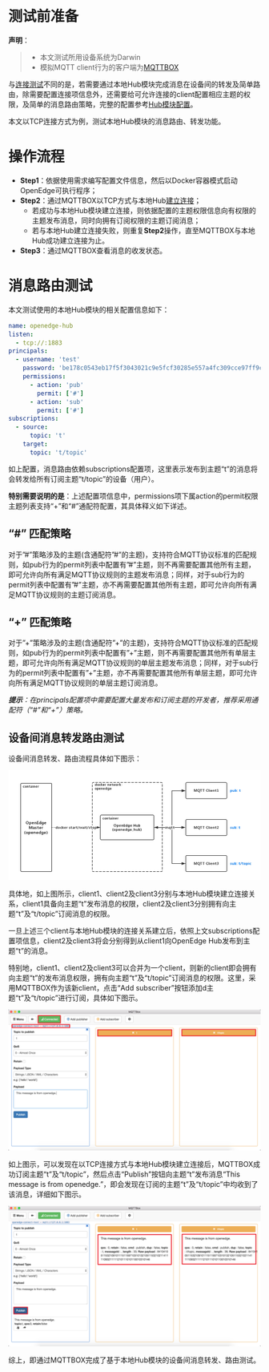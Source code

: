 # 测试前准备

**声明**：

> + 本文测试所用设备系统为Darwin
> + 模拟MQTT client行为的客户端为[MQTTBOX](../Resources-download.md#下载MQTTBOX客户端)

与[连接测试](./Device-connect-with-OpenEdge-with-hub-module.md)不同的是，若需要通过本地Hub模块完成消息在设备间的转发及简单路由，除需要配置连接项信息外，还需要给可允许连接的client配置相应主题的权限，及简单的消息路由策略，完整的配置参考[Hub模块配置](./Config-interpretation.md#hub模块配置)。

本文以TCP连接方式为例，测试本地Hub模块的消息路由、转发功能。

# 操作流程

- **Step1**：依据使用需求编写配置文件信息，然后以Docker容器模式启动OpenEdge可执行程序；
- **Step2**：通过MQTTBOX以TCP方式与本地Hub[建立连接](./Device-connect-with-OpenEdge-with-hub-module.md)；
    - 若成功与本地Hub模块建立连接，则依据配置的主题权限信息向有权限的主题发布消息，同时向拥有订阅权限的主题订阅消息；
    - 若与本地Hub建立连接失败，则重复**Step2**操作，直至MQTTBOX与本地Hub成功建立连接为止。
- **Step3**：通过MQTTBOX查看消息的收发状态。

# 消息路由测试

本文测试使用的本地Hub模块的相关配置信息如下：

```yaml
name: openedge-hub
listen:
  - tcp://:1883
principals:
  - username: 'test'
    password: 'be178c0543eb17f5f3043021c9e5fcf30285e557a4fc309cce97ff9ca6182912'
    permissions:
      - action: 'pub'
        permit: ['#']
      - action: 'sub'
        permit: ['#']
subscriptions:
  - source:
      topic: 't'
    target:
      topic: 't/topic'
```

如上配置，消息路由依赖subscriptions配置项，这里表示发布到主题“t”的消息将会转发给所有订阅主题“t/topic”的设备（用户）。

**特别需要说明的是**：上述配置项信息中，permissions项下属action的permit权限主题列表支持“+”和“#”通配符配置，其具体释义如下详述。

## “#” 匹配策略

对于”#”策略涉及的主题(含通配符”#”的主题)，支持符合MQTT协议标准的匹配规则，如pub行为的permit列表中配置有”#”主题，则不再需要配置其他所有主题，即可允许向所有满足MQTT协议规则的主题发布消息；同样，对于sub行为的permit列表中配置有”#”主题，亦不再需要配置其他所有主题，即可允许向所有满足MQTT协议规则的主题订阅消息。

## “+” 匹配策略

对于”+”策略涉及的主题(含通配符”+”的主题)，支持符合MQTT协议标准的匹配规则，如pub行为的permit列表中配置有”+”主题，则不再需要配置其他所有单层主题，即可允许向所有满足MQTT协议规则的单层主题发布消息；同样，对于sub行为的permit列表中配置有”+”主题，亦不再需要配置其他所有单层主题，即可允许向所有满足MQTT协议规则的单层主题订阅消息。

_**提示**：在principals配置项中需要配置大量发布和订阅主题的开发者，推荐采用通配符（“#”和“+”）策略。_

## 设备间消息转发路由测试

设备间消息转发、路由流程具体如下图示：

![设备间消息转发路由流程图](../../images/tutorials/trans/openedge-trans-flow.png)

具体地，如上图所示，client1、client2及client3分别与本地Hub模块建立连接关系，client1具备向主题“t”发布消息的权限，client2及client3分别拥有向主题“t”及“t/topic”订阅消息的权限。

一旦上述三个client与本地Hub模块的连接关系建立后，依照上文subscriptions配置项信息，client2及client3将会分别得到从client1向OpenEdge Hub发布到主题“t”的消息。

特别地，client1、client2及client3可以合并为一个client，则新的client即会拥有向主题“t”的发布消息权限，拥有向主题“t”及“t/topic”订阅消息的权限。这里，采用MQTTBOX作为该新client，点击“Add subscriber”按钮添加d主题“t”及“t/topic”进行订阅，具体如下图示。

![设备间消息转发路由MQTTBOX配置](../../images/tutorials/trans/mqttbox-tcp-trans-sub-config.png)

如上图示，可以发现在以TCP连接方式与本地Hub模块建立连接后，MQTTBOX成功订阅主题“t”及“t/topic”，然后点击“Publish”按钮向主题“t”发布消息“This message is from openedge.”，即会发现在订阅的主题“t”及“t/topic”中均收到了该消息，详细如下图示。

![设备间消息转发路由成功收到消息](../../images/tutorials/trans/mqttbox-tcp-trans-message-success.png)

综上，即通过MQTTBOX完成了基于本地Hub模块的设备间消息转发、路由测试。
